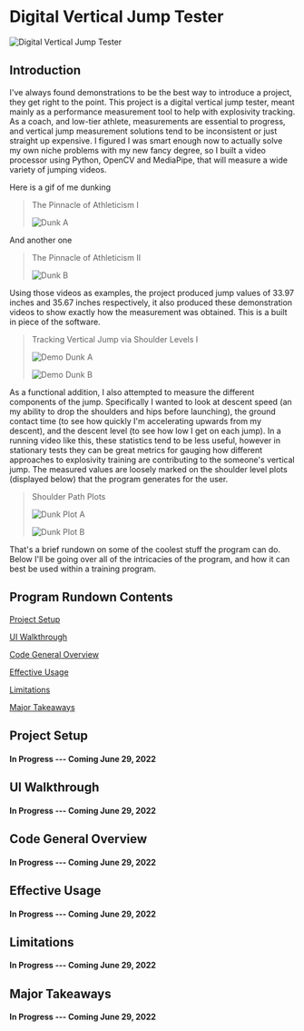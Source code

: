 # Digital Vertical Jump Tester
![Digital Vertical Jump Tester](doc_src/cover.jpg)

## Introduction

I've always found demonstrations to be the best way to introduce a project, they get right to the point. This project is a digital vertical jump tester, meant mainly as a performance measurement tool to help with explosivity tracking. As a coach, and low-tier athlete, measurements are essential to progress, and vertical jump measurement solutions tend to be inconsistent or just straight up expensive. I figured I was smart enough now to actually solve my own niche problems with my new fancy degree, so I built a video processor using Python, OpenCV and MediaPipe, that will measure a wide variety of jumping videos.

Here is a gif of me dunking

> The Pinnacle of Athleticism I
>
> ![Dunk A](doc_src/demo_gif_1.gif)

And another one

> The Pinnacle of Athleticism II
>
> ![Dunk B](doc_src/demo_gif_2.gif)

Using those videos as examples, the project produced jump values of 33.97 inches and 35.67 inches respectively, it also produced these demonstration videos to show exactly how the measurement was obtained. This is a built in piece of the software.

> Tracking Vertical Jump via Shoulder Levels I
>
> ![Demo Dunk A](doc_src/demo_gif_3.gif)
>
> ![Demo Dunk B](doc_src/demo_gif_4.gif)

As a functional addition, I also attempted to measure the different components of the jump. Specifically I wanted to look at descent speed (an my ability to drop the shoulders and hips before launching), the ground contact time (to see how quickly I'm accelerating upwards from my descent), and the descent level (to see how low I get on each jump). In a running video like this, these statistics tend to be less useful, however in stationary tests they can be great metrics for gauging how different approaches to explosivity training are contributing to the someone's vertical jump. The measured values are loosely marked on the shoulder level plots (displayed below) that the program generates for the user.

> Shoulder Path Plots
>
> ![Dunk Plot A](doc_src/demo_img_1.png)
>
> ![Dunk Plot B](doc_src/demo_img_2.png)

That's a brief rundown on some of the coolest stuff the program can do. Below I'll be going over all of the intricacies of the program, and how it can best be used within a training program.

## Program Rundown Contents
[Project Setup](https://github.com/ben-morehead/BasketballPlayTracking/blob/main/README.md#project-setup)

[UI Walkthrough](https://github.com/ben-morehead/BasketballPlayTracking/blob/main/README.md#ui-walkthrough)

[Code General Overview](https://github.com/ben-morehead/BasketballPlayTracking/blob/main/README.md#code-general-overview)

[Effective Usage](https://github.com/ben-morehead/BasketballPlayTracking/blob/main/README.md#effective-usage)

[Limitations](https://github.com/ben-morehead/BasketballPlayTracking/blob/main/README.md#limitations)

[Major Takeaways](https://github.com/ben-morehead/BasketballPlayTracking/blob/main/README.md#major-takeaways)

## Project Setup
#### In Progress --- Coming June 29, 2022

## UI Walkthrough
#### In Progress --- Coming June 29, 2022

## Code General Overview
#### In Progress --- Coming June 29, 2022

## Effective Usage
#### In Progress --- Coming June 29, 2022

## Limitations
#### In Progress --- Coming June 29, 2022

## Major Takeaways
#### In Progress --- Coming June 29, 2022
